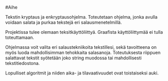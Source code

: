 #Aihe

Tekstin kryptaus ja enkryptausohjelma.  Toteutetaan ohjelma, jonka avulla
voidaan salata ja purkaa tekstejä eri salausmenetelmillä.

Projektissa tulee olemaan teksitkäyttöliittyä. Graafista käyttöliittymää ei tulla toteuttamaan.

Ohjelmassa voit valita eri salaustekniikoita tekstillesi, sekä tavoitteena on myös luoda mahdollisimman tehokkaita salasanoja. Toteutuksesta riippuen salattavat tekstit syötetään joko string muodossa tai mahdollisesti tekstitiedostona.

Lopulliset algoritmit ja niiden aika- ja tilavaativuudet ovat toistaiseksi auki.
